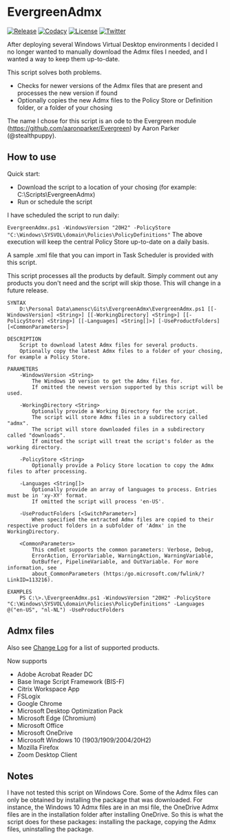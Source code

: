 # EvergreenAdmx

[![Release][github-release-badge]][github-release]
[![Codacy][code-quality-badge]][code-quality]
[![License][license-badge]][license]
[![Twitter][twitter-follow-badge]][twitter-follow]

After deploying several Windows Virtual Desktop environments I decided I no longer wanted to manually download the Admx files I needed, and I wanted a way to keep them up-to-date.

This script solves both problems.
*  Checks for newer versions of the Admx files that are present and processes the new version if found
*  Optionally copies the new Admx files to the Policy Store or Definition folder, or a folder of your chosing

The name I chose for this script is an ode to the Evergreen module (https://github.com/aaronparker/Evergreen) by Aaron Parker (@stealthpuppy).

## How to use

Quick start:
*  Download the script to a location of your chosing (for example: C:\Scripts\EvergreenAdmx)
*  Run or schedule the script

I have scheduled the script to run daily:

`
EvergreenAdmx.ps1 -WindowsVersion "20H2" -PolicyStore "C:\Windows\SYSVOL\domain\Policies\PolicyDefinitions"
`
The above execution will keep the central Policy Store up-to-date on a daily basis.

A sample .xml file that you can import in Task Scheduler is provided with this script.

This script processes all the products by default. Simply comment out any products you don't need and the script will skip those.
This will change in a future release.

```
SYNTAX
    D:\Personal Data\amensc\Gits\EvergreenAdmx\EvergreenAdmx.ps1 [[-WindowsVersion] <String>] [[-WorkingDirectory] <String>] [[-PolicyStore] <String>] [[-Languages] <String[]>] [-UseProductFolders] [<CommonParameters>]

DESCRIPTION
    Script to download latest Admx files for several products.
    Optionally copy the latest Admx files to a folder of your chosing, for example a Policy Store.

PARAMETERS
    -WindowsVersion <String>
        The Windows 10 version to get the Admx files for.
        If omitted the newest version supported by this script will be used.

    -WorkingDirectory <String>
        Optionally provide a Working Directory for the script.
        The script will store Admx files in a subdirectory called "admx".
        The script will store downloaded files in a subdirectory called "downloads".
        If omitted the script will treat the script's folder as the working directory.
        
    -PolicyStore <String>
        Optionally provide a Policy Store location to copy the Admx files to after processing.

    -Languages <String[]>
        Optionally provide an array of languages to process. Entries must be in 'xy-XY' format.
        If omitted the script will process 'en-US'.
        
    -UseProductFolders [<SwitchParameter>]
        When specified the extracted Admx files are copied to their respective product folders in a subfolder of 'Admx' in the WorkingDirectory.

    <CommonParameters>
        This cmdlet supports the common parameters: Verbose, Debug,
        ErrorAction, ErrorVariable, WarningAction, WarningVariable,
        OutBuffer, PipelineVariable, and OutVariable. For more information, see
        about_CommonParameters (https:/go.microsoft.com/fwlink/?LinkID=113216).
    
EXAMPLES
    PS C:\>.\EvergreenAdmx.ps1 -WindowsVersion "20H2" -PolicyStore "C:\Windows\SYSVOL\domain\Policies\PolicyDefinitions" -Languages @("en-US", "nl-NL") -UseProductFolders
```

## Admx files

Also see [Change Log][change-log] for a list of supported products.

Now supports
*  Adobe Acrobat Reader DC
*  Base Image Script Framework (BIS-F)
*  Citrix Workspace App
*  FSLogix
*  Google Chrome
*  Microsoft Desktop Optimization Pack
*  Microsoft Edge (Chromium)
*  Microsoft Office
*  Microsoft OneDrive
*  Microsoft Windows 10 (1903/1909/2004/20H2)
*  Mozilla Firefox
*  Zoom Desktop Client

## Notes

I have not tested this script on Windows Core.
Some of the Admx files can only be obtained by installing the package that was downloaded. For instance, the Windows 10 Admx files are in an msi file, the OneDrive Admx files are in the installation folder after installing OneDrive.
So this is what the script does for these packages: installing the package, copying the Admx files, uninstalling the package.

[github-release-badge]: https://img.shields.io/github/release/msfreaks/EvergreenAdmx.svg?style=flat-square
[github-release]: https://github.com/msfreaks/EvergreenAdmx/releases/latest
[code-quality-badge]: https://app.codacy.com/project/badge/Grade/c0efab02b66442399bb16b0493cdfbef?style=flat-square
[code-quality]: https://www.codacy.com/gh/msfreaks/EvergreenAdmx/dashboard?utm_source=github.com&amp;utm_medium=referral&amp;utm_content=msfreaks/EvergreenAdmx&amp;utm_campaign=Badge_Grade
[license-badge]: https://img.shields.io/github/license/msfreaks/EvergreenAdmx.svg?style=flat-square
[license]: https://github.com/msfreaks/EvergreenAdmx/blob/master/LICENSE
[twitter-follow-badge]: https://img.shields.io/twitter/follow/menschab?style=flat-square
[twitter-follow]: https://twitter.com/menschab?ref_src=twsrc%5Etfw
[change-log]: https://github.com/msfreaks/EvergreenAdmx/blob/main/CHANGELOG.md
